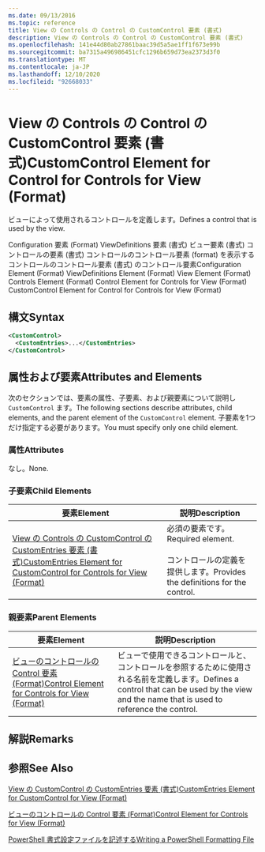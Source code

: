 ```yaml
---
ms.date: 09/13/2016
ms.topic: reference
title: View の Controls の Control の CustomControl 要素 (書式)
description: View の Controls の Control の CustomControl 要素 (書式)
ms.openlocfilehash: 141e44d80ab27861baac39d5a5ae1ff1f673e99b
ms.sourcegitcommit: ba7315a496986451cfc1296b659d73ea2373d3f0
ms.translationtype: MT
ms.contentlocale: ja-JP
ms.lasthandoff: 12/10/2020
ms.locfileid: "92668033"
---
```

# <a name="customcontrol-element-for-control-for-controls-for-view-format"></a><span data-ttu-id="02ffc-103">View の Controls の Control の CustomControl 要素 (書式)</span><span class="sxs-lookup"><span data-stu-id="02ffc-103">CustomControl Element for Control for Controls for View (Format)</span></span>

<span data-ttu-id="02ffc-104">ビューによって使用されるコントロールを定義します。</span><span class="sxs-lookup"><span data-stu-id="02ffc-104">Defines a control that is used by the view.</span></span>

<span data-ttu-id="02ffc-105">Configuration 要素 (Format) ViewDefinitions 要素 (書式) ビュー要素 (書式) コントロールの要素 (書式) コントロールのコントロール要素 (format) を表示するコントロールのコントロール要素 (書式) のコントロール要素</span><span class="sxs-lookup"><span data-stu-id="02ffc-105">Configuration Element (Format) ViewDefinitions Element (Format) View Element (Format) Controls Element (Format) Control Element for Controls for View (Format) CustomControl Element for Control for Controls for View (Format)</span></span>

## <a name="syntax"></a><span data-ttu-id="02ffc-106">構文</span><span class="sxs-lookup"><span data-stu-id="02ffc-106">Syntax</span></span>

```xml
<CustomControl>
  <CustomEntries>...</CustomEntries>
</CustomControl>
```

## <a name="attributes-and-elements"></a><span data-ttu-id="02ffc-107">属性および要素</span><span class="sxs-lookup"><span data-stu-id="02ffc-107">Attributes and Elements</span></span>

<span data-ttu-id="02ffc-108">次のセクションでは、要素の属性、子要素、および親要素について説明し `CustomControl` ます。</span><span class="sxs-lookup"><span data-stu-id="02ffc-108">The following sections describe attributes, child elements, and the parent element of the `CustomControl` element.</span></span> <span data-ttu-id="02ffc-109">子要素を1つだけ指定する必要があります。</span><span class="sxs-lookup"><span data-stu-id="02ffc-109">You must specify only one child element.</span></span>

### <a name="attributes"></a><span data-ttu-id="02ffc-110">属性</span><span class="sxs-lookup"><span data-stu-id="02ffc-110">Attributes</span></span>

<span data-ttu-id="02ffc-111">なし。</span><span class="sxs-lookup"><span data-stu-id="02ffc-111">None.</span></span>

### <a name="child-elements"></a><span data-ttu-id="02ffc-112">子要素</span><span class="sxs-lookup"><span data-stu-id="02ffc-112">Child Elements</span></span>

|<span data-ttu-id="02ffc-113">要素</span><span class="sxs-lookup"><span data-stu-id="02ffc-113">Element</span></span>|<span data-ttu-id="02ffc-114">説明</span><span class="sxs-lookup"><span data-stu-id="02ffc-114">Description</span></span>|
|-------------|-----------------|
|[<span data-ttu-id="02ffc-115">View の Controls の CustomControl の CustomEntries 要素 (書式)</span><span class="sxs-lookup"><span data-stu-id="02ffc-115">CustomEntries Element for CustomControl for Controls for View (Format)</span></span>](./customentries-element-for-customcontrol-for-controls-for-view-format.md)|<span data-ttu-id="02ffc-116">必須の要素です。</span><span class="sxs-lookup"><span data-stu-id="02ffc-116">Required element.</span></span><br /><br /> <span data-ttu-id="02ffc-117">コントロールの定義を提供します。</span><span class="sxs-lookup"><span data-stu-id="02ffc-117">Provides the definitions for the control.</span></span>|

### <a name="parent-elements"></a><span data-ttu-id="02ffc-118">親要素</span><span class="sxs-lookup"><span data-stu-id="02ffc-118">Parent Elements</span></span>

|<span data-ttu-id="02ffc-119">要素</span><span class="sxs-lookup"><span data-stu-id="02ffc-119">Element</span></span>|<span data-ttu-id="02ffc-120">説明</span><span class="sxs-lookup"><span data-stu-id="02ffc-120">Description</span></span>|
|-------------|-----------------|
|[<span data-ttu-id="02ffc-121">ビューのコントロールの Control 要素 (Format)</span><span class="sxs-lookup"><span data-stu-id="02ffc-121">Control Element for Controls for View (Format)</span></span>](./control-element-for-controls-for-view-format.md)|<span data-ttu-id="02ffc-122">ビューで使用できるコントロールと、コントロールを参照するために使用される名前を定義します。</span><span class="sxs-lookup"><span data-stu-id="02ffc-122">Defines a control that can be used by the view and the name that is used to reference the control.</span></span>|

## <a name="remarks"></a><span data-ttu-id="02ffc-123">解説</span><span class="sxs-lookup"><span data-stu-id="02ffc-123">Remarks</span></span>

## <a name="see-also"></a><span data-ttu-id="02ffc-124">参照</span><span class="sxs-lookup"><span data-stu-id="02ffc-124">See Also</span></span>

[<span data-ttu-id="02ffc-125">View の CustomControl の CustomEntries 要素 (書式)</span><span class="sxs-lookup"><span data-stu-id="02ffc-125">CustomEntries Element for CustomControl for View (Format)</span></span>](./customentries-element-for-customcontrol-for-controls-for-configuration-format.md)

[<span data-ttu-id="02ffc-126">ビューのコントロールの Control 要素 (Format)</span><span class="sxs-lookup"><span data-stu-id="02ffc-126">Control Element for Controls for View (Format)</span></span>](./control-element-for-controls-for-view-format.md)

[<span data-ttu-id="02ffc-127">PowerShell 書式設定ファイルを記述する</span><span class="sxs-lookup"><span data-stu-id="02ffc-127">Writing a PowerShell Formatting File</span></span>](./writing-a-powershell-formatting-file.md)
